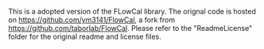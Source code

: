 This is a adopted version of the FLowCal library. The orignal code is hosted on https://github.com/ym3141/FlowCal, a fork from https://github.com/taborlab/FlowCal.
Please refer to the "ReadmeLicense" folder for the original readme and license files.